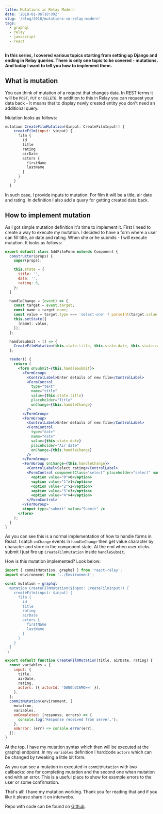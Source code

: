 ```yaml
---
title: Mutations in Relay Modern
date: '2018-01-06T10:00Z'
slug: '/blog/2018/mutations-in-relay-modern'
tags:
  - graphql
  - relay
  - javascript
  - react
---
```


**In this series, I covered various topics starting from setting up Django and ending in Relay queries.
There is only one topic to be covered - mutations. And today I want to tell you how to implement
them.**

## What is mutation

You can think of mutation of a request that changes data. In REST terms it will be `POST`, `PUT`
or `DELETE`. In addition to this in Relay you can request your data back - It means that to display
newly created entity you don't need an additional query.

Mutation looks as follows:

```js
mutation CreateFilmMutation($input: CreateFilmInput!) {
    createFilm(input: $input) {
      film {
        id
        title
        rating
        airDate
        actors {
          firstName
          lastName
        }
      }
    }
  }
```

In such case, I provide inputs to mutation. For film it will be a title, air date and rating. In
definition I also add a query for getting created data back.

## How to implement mutation

As I got simple mutation definition it's time to implement it. First I need to create a way to execute
my mutation. I decided to have a form where a user can fill title, air date and rating. When she or he
submits - I will execute mutation. It looks as follows:

```jsx
export default class AddFilmForm extends Component {
  constructor(props) {
    super(props);

    this.state = {
      title: '',
      date: '',
      rating: 0,
    };
  }

  handleChange = (event) => {
    const target = event.target;
    const name = target.name;
    const value = target.type === 'select-one' ? parseInt(target.value, 10) : target.value;
    this.setState({
      [name]: value,
    });
  };

  handleSubmit = () => {
    CreateFilmMutation(this.state.title, this.state.date, this.state.rating);
  };

  render() {
    return (
      <form onSubmit={this.handleSubmit}>
        <FormGroup>
          <ControlLabel>Enter details of new film</ControlLabel>
          <FormControl
            type="text"
            name="title"
            value={this.state.title}
            placeholder="Title"
            onChange={this.handleChange}
          />
        </FormGroup>
        <FormGroup>
          <ControlLabel>Enter details of new film</ControlLabel>
          <FormControl
            type="date"
            name="date"
            value={this.state.date}
            placeholder="Air date"
            onChange={this.handleChange}
          />
        </FormGroup>
        <FormGroup onChange={this.handleChange}>
          <ControlLabel>Select rating</ControlLabel>
          <FormControl componentClass="select" placeholder="select" name="rating">
            <option value="0">0</option>
            <option value="1">1</option>
            <option value="2">2</option>
            <option value="3">3</option>
            <option value="4">4</option>
          </FormControl>
        </FormGroup>
        <input type="submit" value="Submit" />
      </form>
    );
  }
}
```

As you can see this is a normal implementation of how to handle forms in React. I catch `onChange`
events in `handleChange` then get value character by character and store in the component state.
At the end when user clicks submit I just fire up `CreateFilmMutation` inside `handleSubmit`.

How is this mutation implemented? Look below:

```jsx
import { commitMutation, graphql } from 'react-relay';
import environment from '../Environment';

const mutation = graphql`
  mutation CreateFilmMutation($input: CreateFilmInput!) {
    createFilm(input: $input) {
      film {
        id
        title
        rating
        airDate
        actors {
          firstName
          lastName
        }
      }
    }
  }
`;

export default function CreateFilmMutation(title, airDate, rating) {
  const variables = {
    input: {
      title,
      airDate,
      rating,
      actors: [{ actorId: 'QWN0b3I6MQ==' }],
    },
  };
  commitMutation(environment, {
    mutation,
    variables,
    onCompleted: (response, errors) => {
      console.log('Response received from server.');
    },
    onError: (err) => console.error(err),
  });
}
```

At the top, I have my mutation syntax which then will be executed at the graphql endpoint. In my
`variables` definition I hardcode `actors` which can be changed by tweaking a little bit form.

As you can see a mutation in executed in `commitMutation` with two callbacks: one for completing
mutation and the second one when mutation end with an error. This is a useful place to show for example
errors to the user or some confirmation.

That's all! I have my mutation working. Thank you for reading that and if you like it please share
it on interwebs.

Repo with code can be found on
[Github](https://github.com/krzysztofzuraw/personal-blog-projects/tree/master/blog_django_graphql_react_relay).
